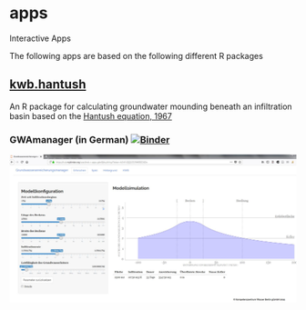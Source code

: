 # apps

Interactive Apps

The following apps are based on the following different R packages 

## [kwb.hantush](https://kwb-r.github.io/kwb.hantush)

An R package for calculating groundwater mounding beneath an infiltration basin
based on the [Hantush equation, 1967](http://doi.org/10.1029/WR003i001p00227)

### GWAmanager (in German) [![Binder](http://mybinder.org/badge.svg)](https://mybinder.org/v2/gh/kwb-r/apps/GWAmanager?urlpath=shiny)

[![Screenshot of GWAmanager app](images/GWAmanager_screenshot.jpg)](https://mybinder.org/v2/gh/kwb-r/apps/GWAmanager?urlpath=shiny)